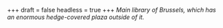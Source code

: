 
+++
draft = false
headless = true
+++
_Main library of Brussels, which has an enormous hedge-covered plaza outside of it._
